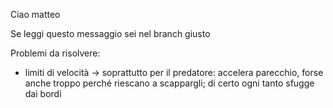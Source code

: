 Ciao matteo

Se leggi questo messaggio sei nel branch giusto

Problemi da risolvere:
- limiti di velocità -> soprattutto per il predatore: 
  accelera parecchio, forse anche troppo perché riescano a scappargli; di certo ogni tanto sfugge dai bordi
